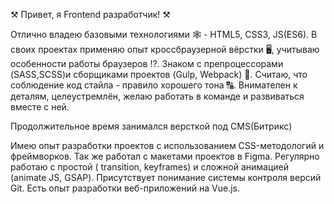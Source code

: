  ⚒️ Привет, я Frontend разработчик! ⚒️

Отлично владею базовыми технологиями 🕸️ - HTML5, CSS3, JS(ES6). В своих проектах применяю опыт кроссбраузерной вёрстки 🖥️, учитываю особенности работы браузеров ⁉️. Знаком с препроцессорами (SASS,SCSS)и сборщиками проектов (Gulp, Webpack) 🧰.
Считаю, что соблюдение код стайла - правило хорошего тона :capital_abcd:. Внимателен к деталям, целеустремлён, желаю работать в команде и развиваться вместе с ней.

Продолжительное время занимался версткой под CMS(Битрикс)

Имею опыт разработки проектов с использованием CSS-методологий и фреймворков. Так же работал с макетами проектов в Figma. Регулярно работаю с простой ( transition, keyframes) и сложной анимацией (animate JS, GSAP).
Присутствует понимание системы контроля версий Git. Есть опыт разработки веб-приложений на Vue.js.


<!---
alekseiTurl/alekseiTurl is a ✨ special ✨ repository because its `README.md` (this file) appears on your GitHub profile.
You can click the Preview link to take a look at your changes.
--->
